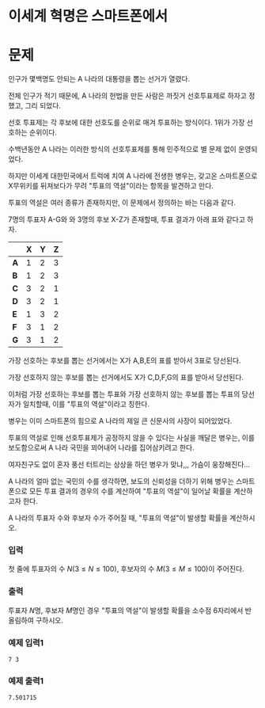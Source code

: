 # 이세계 혁명은 스마트폰에서

# 문제

인구가 몇백명도 안되는 A 나라의 대통령을 뽑는 선거가 열렸다. 

전체 인구가 적기 때문에, A 나라의 헌법을 만든 사람은 까짓거 선호투표제로 하자고 정했고, 그리 되었다.

선호 투표제는 각 후보에 대한 선호도를 순위로 매겨 투표하는 방식이다. 1위가 가장 선호하는 순위이다.

수백년동안 A 나라는 이러한 방식의 선호투표제를 통해 민주적으로 별 문제 없이 운영되었다.

하지만 이세계 대한민국에서 트럭에 치여 A 나라에 전생한 병우는, 갖고온 스마트폰으로 X무위키를 뒤져보다가 무려 "투표의 역설"이라는 항목을 발견하고 만다.



투표의 역설은 여러 종류가 존재하지만, 이 문제에서 정의하는 바는 다음과 같다.

7명의 투표자 A-G와 와 3명의 후보 X-Z가 존재할때, 투표 결과가 아래 표와 같다고 하자.

||X|Y|Z|
|---|---|---|---|
|**A**|1|2|3|
|**B**|1|2|3|
|**C**|3|2|1|
|**D**|3|2|1|
|**E**|1|3|2|
|**F**|3|1|2|
|**G**|3|1|2| 

가장 선호하는 후보를 뽑는 선거에서는 X가 A,B,E의 표를 받아서 3표로 당선된다.

가장 선호하지 않는 후보를 뽑는 선거에서도 X가 C,D,F,G의 표를 받아서 당선된다.

이처럼 가장 선호하는 후보를 뽑는 투표와 가장 선호하지 않는 후보를 뽑는 투표의 당선자가 일치할때, 이를 "투표의 역설"이라고 칭한다.



병우는 이미 스마트폰의 힘으로 A 나라의 제일 큰 신문사의 사장이 되어있었다.

투표의 역설로 인해 선호투표제가 공정하지 않을 수 있다는 사실을 깨달은 병우는, 이를 보도함으로써 A 나라 국민을 꾀어내어 나라를 집어삼키려고 한다.

여자친구도 없이 혼자 풍선 터트리는 상상을 하던 병우가 맞냐,,, 가슴이 웅장해진다...

A 나라의 얼마 없는 국민의 수를 생각하면, 보도의 신뢰성을 더하기 위해 병우는 스마트폰으로 모든 투표 결과의 경우의 수를 계산하여 "투표의 역설"이 일어날 확률을 계산하고자 한다.

A 나라의 투표자 수와 후보자 수가 주어질 때, "투표의 역설"이 발생할 확률을 계산하시오.


### 입력

첫 줄에 투표자의 수 $N(3 ≤ N ≤ 100)$, 후보자의 수 $M(3 ≤ M ≤ 100)$이 주어진다.

### 출력

투표자 $N$명, 후보자 $M$명인 경우 "투표의 역설"이 발생할 확률을 소수점 6자리에서 반올림하여 구하시오.

### 예제 입력1

```
7 3
```

### 예제 출력1

```
7.501715
```
